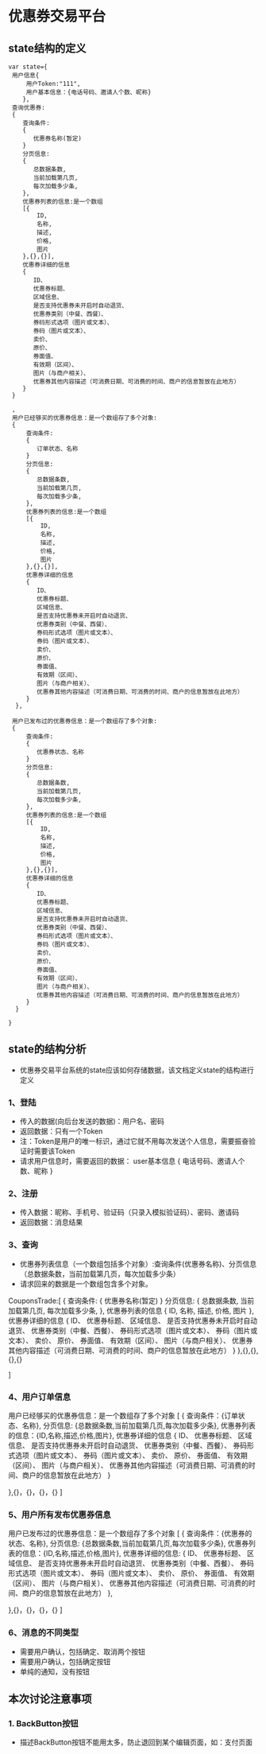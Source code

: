 # 优惠券交易平台

## state结构的定义
```
var state={
 用户信息{
     用户Token:"111",
     用户基本信息：{电话号码、邀请人个数、昵称}
    },
 查询优惠券:
 { 
    查询条件:
    {
       优惠券名称(暂定)
    }
    分页信息:
    {
       总数据条数,
       当前加载第几页,
       每次加载多少条,
    },
    优惠券列表的信息:是一个数组
    [{
        ID,
        名称,
        描述,
        价格,
        图片
    },{},{}],
    优惠券详细的信息
    {
       ID、
       优惠券标题、
       区域信息、
       是否支持优惠券未开启时自动退货、
       优惠券类别（中餐、西餐）、
       券码形式选项（图片或文本）、
       券码（图片或文本）、
       卖价、
       原价、
       券面值、
       有效期（区间）、
       图片（与商户相关）、
       优惠券其他内容描述（可消费日期、可消费的时间、商户的信息暂放在此地方）
    }
 }
 
 ,
 用户已经够买的优惠券信息：是一个数组存了多个对象:
 { 
     查询条件:
     {
        订单状态、名称
     }
     分页信息:
     {
        总数据条数,
        当前加载第几页,
        每次加载多少条,
     },
     优惠券列表的信息:是一个数组
     [{
         ID,
         名称,
         描述,
         价格,
         图片
     },{},{}],
     优惠券详细的信息
     {
        ID、
        优惠券标题、
        区域信息、
        是否支持优惠券未开启时自动退货、
        优惠券类别（中餐、西餐）、
        券码形式选项（图片或文本）、
        券码（图片或文本）、
        卖价、
        原价、
        券面值、
        有效期（区间）、
        图片（与商户相关）、
        优惠券其他内容描述（可消费日期、可消费的时间、商户的信息暂放在此地方）
     }
  },
 
 用户已发布过的优惠券信息：是一个数组存了多个对象:
 { 
     查询条件:
     {
        优惠券状态、名称
     }
     分页信息:
     {
        总数据条数,
        当前加载第几页,
        每次加载多少条,
     },
     优惠券列表的信息:是一个数组
     [{
         ID,
         名称,
         描述,
         价格,
         图片
     },{},{}],
     优惠券详细的信息
     {
        ID、
        优惠券标题、
        区域信息、
        是否支持优惠券未开启时自动退货、
        优惠券类别（中餐、西餐）、
        券码形式选项（图片或文本）、
        券码（图片或文本）、
        卖价、
        原价、
        券面值、
        有效期（区间）、
        图片（与商户相关）、
        优惠券其他内容描述（可消费日期、可消费的时间、商户的信息暂放在此地方）
     }
  }

}
```

## state的结构分析

- 优惠券交易平台系统的state应该如何存储数据，该文档定义state的结构进行定义

### 1、登陆

  - 传入的数据(向后台发送的数据)：用户名、密码
  - 返回数据：只有一个Token
  - 注：Token是用户的唯一标识，通过它就不用每次发送个人信息，需要振奋验证时需要该Token  
  - 请求用户信息时，需要返回的数据：
  user基本信息
    {
      电话号码、邀请人个数、昵称
    }

### 2、注册
  - 传入数据：昵称、手机号、验证码（只录入模拟验证码）、密码、邀请码
  - 返回数据：消息结果
  
### 3、查询
  - 优惠券列表信息（一个数组包括多个对象）:查询条件(优惠券名称)、分页信息（总数据条数，当前加载第几页，每次加载多少条）
  - 请求回来的数据是一个数组包含多个对象。  

CouponsTrade:[
{ 
   查询条件:
   {
      优惠券名称(暂定)
   }
   分页信息:
   {
      总数据条数,
      当前加载第几页,
      每次加载多少条,
   },
   优惠券列表的信息
   {
       ID,
       名称,
       描述,
       价格,
       图片
   },
   优惠券详细的信息
   {
      ID、
      优惠券标题、
      区域信息、
      是否支持优惠券未开启时自动退货、
      优惠券类别（中餐、西餐）、
      券码形式选项（图片或文本）、
      券码（图片或文本）、
      卖价、
      原价、
      券面值、
      有效期（区间）、
      图片（与商户相关）、
      优惠券其他内容描述（可消费日期、可消费的时间、商户的信息暂放在此地方）
   }
},{},{},{},{}

]

### 4、用户订单信息  

用户已经够买的优惠券信息：是一个数组存了多个对象
[
   {
      查询条件：{订单状态、名称},
      分页信息: {总数据条数,当前加载第几页,每次加载多少条},
      优惠券列表的信息：{ID,名称,描述,价格,图片},
      优惠券详细的信息
      {
             ID、
             优惠券标题、
             区域信息、
             是否支持优惠券未开启时自动退货、
             优惠券类别（中餐、西餐）、
             券码形式选项（图片或文本）、
             券码（图片或文本）、
             卖价、
             原价、
             券面值、
             有效期（区间）、
             图片（与商户相关）、
             优惠券其他内容描述（可消费日期、可消费的时间、商户的信息暂放在此地方）
      }
          
   },{}，{}，{}，{}
]

### 5、用户所有发布优惠券信息  

用户已发布过的优惠券信息：是一个数组存了多个对象
[
   {
      查询条件：{优惠券的状态、名称},
      分页信息: {总数据条数,当前加载第几页,每次加载多少条},
      优惠券列表的信息：{ID,名称,描述,价格,图片},
      优惠券详细的信息:
            {
                   ID、
                   优惠券标题、
                   区域信息、
                   是否支持优惠券未开启时自动退货、
                   优惠券类别（中餐、西餐）、
                   券码形式选项（图片或文本）、
                   券码（图片或文本）、
                   卖价、
                   原价、
                   券面值、
                   有效期（区间）、
                   图片（与商户相关）、
                   优惠券其他内容描述（可消费日期、可消费的时间、商户的信息暂放在此地方）
            },

   },{}，{}，{}，{}
]


### 6、消息的不同类型
  - 需要用户确认，包括确定、取消两个按钮
  - 需要用户确认，包括确定按钮
  - 单纯的通知，没有按钮



## 本次讨论注意事项  

### 1. BackButton按钮
- 描述BackButton按钮不能用太多，防止退回到某个编辑页面，如：支付页面



